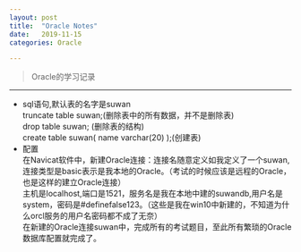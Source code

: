 ```yaml
---
layout: post
title:  "Oracle Notes"
date:   2019-11-15
categories: Oracle

---
```


> Oracle的学习记录

---
- sql语句,默认表的名字是suwan  
truncate table suwan;(删除表中的所有数据，并不是删除表)  
drop table suwan; (删除表的结构)  
create table suwan(
    name varchar(20)
);(创建表)  
- 配置  
在Navicat软件中，新建Oracle连接：连接名随意定义如我定义了一个suwan,连接类型是basic表示是我本地的Oracle。（考试的时候应该是远程的Oracle，也是这样的建立Oracle连接）  
主机是localhost,端口是1521，服务名是我在本地中建的suwandb,用户名是system，密码是#definefalse123。（这些是我在win10中新建的，不知道为什么orcl服务的用户名密码都不成了无奈）  
在新建的Oracle连接suwan中，完成所有的考试题目，至此所有繁琐的Oracle数据库配置就完成了。

